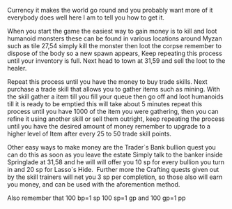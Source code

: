 ---
---
Currency it makes the world go round and you probably want more of it everybody does well here I am to tell you how to get it.

When you start the game the easiest way to gain money is to kill and loot humanoid monsters these can be found in various locations around Myzan such as tile 27,54 simply kill the monster then loot the corpse remember to dispose of the body so a new spawn appears, Keep repeating this process until your inventory is full. Next head to town at 31,59 and sell the loot to the healer.

Repeat this process until you have the money to buy trade skills. Next purchase a trade skill that allows you to gather items such as mining. With the skill gather a item till you fill your queue then go off and loot humanoids till it is ready to be emptied this will take about 5 minutes repeat this process until you have 1000 of the item you were gathering, then you can refine it using another skill or sell them outright, keep repeating the process until you have the desired amount of money remember to upgrade to a higher level of Item after every 25 to 50 trade skill points.

Other easy ways to make money are the Trader\`s Bank bullion quest you can do this as soon as you leave the estate Simply talk to the banker inside Springlade at 31,58 and he will will offer you 10 sp for every bullion you turn in and 20 sp for Lasso\`s Hide.  Further more the Crafting quests given out by the skill trainers will net you 3 sp per completion, so those also will earn you money, and can be used with the aforemention method.

Also remember that 100 bp=1 sp 100 sp=1 gp and 100 gp=1 pp